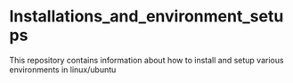 # Installations_and_environment_setups
This repository contains information about how to install and setup various environments in linux/ubuntu
